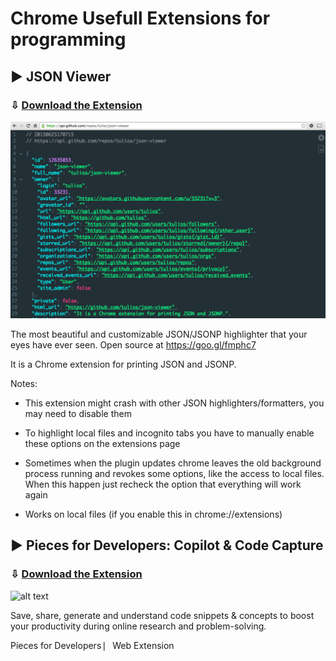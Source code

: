 # Chrome Usefull Extensions for programming

## ▶ JSON Viewer

### ⇩ <a href="https://chromewebstore.google.com/detail/gbmdgpbipfallnflgajpaliibnhdgobh">Download the Extension</a>

![alt text](../img/jsonviewerscreenshot.png)

The most beautiful and customizable JSON/JSONP highlighter that your eyes have ever seen. Open source at https://goo.gl/fmphc7

It is a Chrome extension for printing JSON and JSONP.

Notes:
* This extension might crash with other JSON highlighters/formatters, you may need to disable them

* To highlight local files and incognito tabs you have to manually enable these options on the extensions page
* Sometimes when the plugin updates chrome leaves the old background process running and revokes some options, like the access to local files. When this happen just recheck the option that everything will work again
* Works on local files (if you enable this in chrome://extensions)

## ▶ Pieces for Developers: Copilot & Code Capture

### ⇩ <a href="https://chromewebstore.google.com/detail/pieces-for-developers-cop/igbgibhbfonhmjlechmeefimncpekepm">Download the Extension</a>

![alt text](https://storage.googleapis.com/pieces_multimedia/PROMOTIONAL/PIECES_FOR_DEVELOPERS/WEB/MACOS/SAVE_TO_PIECES/16X9/PIECES_FOR_DEVELOPERS-WEB-SAVE_TO_PIECES-MACOS-16X9-5_1_2023.GIF)



Save, share, generate and understand code snippets & concepts to boost your productivity during online research and problem-solving.

Pieces for Developers ⎸Web Extension